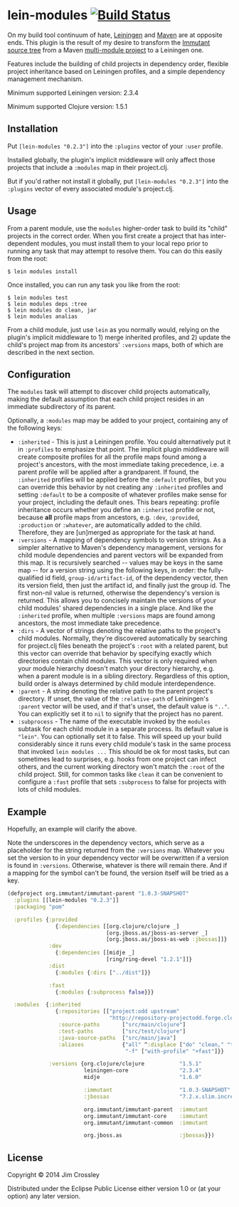 # lein-modules [![Build Status](https://travis-ci.org/jcrossley3/lein-modules.png?branch=master)](https://travis-ci.org/jcrossley3/lein-modules)

On my build tool continuum of hate, [Leiningen](http://leiningen.org)
and [Maven](http://maven.apache.org) are at opposite ends. This plugin
is the result of my desire to transform the
[Immutant source tree](http://github.com/immutant/immutant) from a
Maven
[multi-module project](http://maven.apache.org/guides/mini/guide-multiple-modules.html)
to a Leiningen one.

Features include the building of child projects in dependency order,
flexible project inheritance based on Leiningen profiles, and a simple
dependency management mechanism.

Minimum supported Leiningen version: 2.3.4

Minimum supported Clojure version: 1.5.1

## Installation

Put `[lein-modules "0.2.3"]` into the `:plugins` vector of
your `:user` profile.

Installed globally, the plugin's implicit middleware will only affect
those projects that include a `:modules` map in their project.clj.

But if you'd rather not install it globally, put
`[lein-modules "0.2.3"]` into the `:plugins` vector of every
associated module's project.clj.

## Usage

From a parent module, use the `modules` higher-order task to build its
"child" projects in the correct order. When you first create a project
that has inter-dependent modules, you must install them to your local
repo prior to running any task that may attempt to resolve them. You
can do this easily from the root:

    $ lein modules install

Once installed, you can run any task you like from the root:

    $ lein modules test
    $ lein modules deps :tree
    $ lein modules do clean, jar
    $ lein modules analias

From a child module, just use `lein` as you normally would, relying on
the plugin's implicit middleware to 1) merge inherited profiles, and
2) update the child's project map from its ancestors' `:versions`
maps, both of which are described in the next section.

## Configuration

The `modules` task will attempt to discover child projects
automatically, making the default assumption that each child project
resides in an immediate subdirectory of its parent.

Optionally, a `:modules` map may be added to your project, containing
any of the following keys:

* `:inherited` - This is just a Leiningen profile. You could
  alternatively put it in `:profiles` to emphasize that point. The
  implicit plugin middleware will create composite profiles for all
  the profile maps found among a project's ancestors, with the most
  immediate taking precedence, i.e. a parent profile will be applied
  after a grandparent. If found, the `:inherited` profiles will be
  applied before the `:default` profiles, but you can override this
  behavior by not creating any `:inherited` profiles and setting
  `:default` to be a composite of whatever profiles make sense for
  your project, including the default ones. This bears repeating:
  profile inheritance occurs whether you define an `:inherited`
  profile or not, because **all** profile maps from ancestors, e.g.
  `:dev`, `:provided`, `:production` or `:whatever`, are automatically
  added to the child. Therefore, they are [un]merged as appropriate
  for the task at hand.
* `:versions` - A mapping of dependency symbols to version strings. As
  a simpler alternative to Maven's dependency management, versions for
  child module dependencies and parent vectors will be expanded from
  this map. It is recursively searched -- values may be keys in the
  same map -- for a version string using the following keys, in order:
  the fully-qualified id field, `group-id/artifact-id`, of the
  dependency vector, then its version field, then just the artifact
  id, and finally just the group id. The first non-nil value is
  returned, otherwise the dependency's version is returned. This
  allows you to concisely maintain the versions of your child modules'
  shared dependencies in a single place. And like the `:inherited`
  profile, when multiple `:versions` maps are found among ancestors,
  the most immediate take precedence.
* `:dirs` - A vector of strings denoting the relative paths to the
  project's child modules. Normally, they're discovered automatically
  by searching for project.clj files beneath the project's `:root`
  with a related parent, but this vector can override that behavior by
  specifying exactly which directories contain child modules. This
  vector is only required when your module hierarchy doesn't match
  your directory hierarchy, e.g. when a parent module is in a sibling
  directory. Regardless of this option, build order is always
  determined by child module interdependence.
* `:parent` - A string denoting the relative path to the parent
  project's directory. If unset, the value of the `:relative-path` of
  Leiningen's `:parent` vector will be used, and if that's unset, the
  default value is `".."`. You can explicitly set it to `nil` to
  signify that the project has no parent.
* `:subprocess` - The name of the executable invoked by the `modules`
  subtask for each child module in a separate process. Its default
  value is `"lein"`. You can optionally set it to false. This will
  speed up your build considerably since it runs every child module's
  task in the same process that invoked `lein modules ...` This should
  be ok for most tasks, but can sometimes lead to surprises, e.g.
  hooks from one project can infect others, and the current working
  directory won't match the `:root` of the child project. Still, for
  common tasks like `clean` it can be convenient to configure a
  `:fast` profile that sets `:subprocess` to false for projects with
  lots of child modules.

## Example

Hopefully, an example will clarify the above.

Note the underscores in the dependency vectors, which serve as a
placeholder for the string returned from the `:versions` map. Whatever
you set the version to in your dependency vector will be overwritten
if a version is found in `:versions`. Otherwise, whatever is there
will remain there. And if a mapping for the symbol can't be found, the
version itself will be tried as a key.

```clj
(defproject org.immutant/immutant-parent "1.0.3-SNAPSHOT"
  :plugins [[lein-modules "0.2.3"]]
  :packaging "pom"

  :profiles {:provided
               {:dependencies [[org.clojure/clojure _]
                               [org.jboss.as/jboss-as-server _]
                               [org.jboss.as/jboss-as-web :jbossas]]}
             :dev
               {:dependencies [[midje _]
                               [ring/ring-devel "1.2.1"]]}
             :dist
               {:modules {:dirs ["../dist"]}}

             :fast
               {:modules {:subprocess false}}}

  :modules  {:inherited
               {:repositories [["project:odd upstream"
                                "http://repository-projectodd.forge.cloudbees.com/upstream"]]
                :source-paths       ["src/main/clojure"]
                :test-paths         ["src/test/clojure"]
                :java-source-paths  ["src/main/java"]
                :aliases            {"all" ^:displace ["do" "clean," "test," "install"]
                                     "-f" ["with-profile" "+fast"]}}

             :versions {org.clojure/clojure           "1.5.1"
                        leiningen-core                "2.3.4"
                        midje                         "1.6.0"

                        :immutant                     "1.0.3-SNAPSHOT"
                        :jbossas                      "7.2.x.slim.incremental.12"

                        org.immutant/immutant-parent  :immutant
                        org.immutant/immutant-core    :immutant
                        org.immutant/immutant-common  :immutant

                        org.jboss.as                  :jbossas}})
```

## License

Copyright © 2014 Jim Crossley

Distributed under the Eclipse Public License either version 1.0 or (at
your option) any later version.
